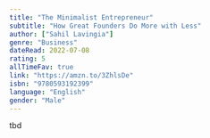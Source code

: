 ```yaml
---
title: "The Minimalist Entrepreneur"
subtitle: "How Great Founders Do More with Less"
author: ["Sahil Lavingia"]
genre: "Business"
dateRead: 2022-07-08
rating: 5
allTimeFav: true
link: "https://amzn.to/3ZhlsDe"
isbn: "9780593192399"
language: "English"
gender: "Male"
---
```


tbd
